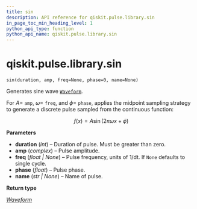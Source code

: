 ```yaml
---
title: sin
description: API reference for qiskit.pulse.library.sin
in_page_toc_min_heading_level: 1
python_api_type: function
python_api_name: qiskit.pulse.library.sin
---
```


<span id="qiskit-pulse-library-sin" />

# qiskit.pulse.library.sin

<span id="qiskit.pulse.library.sin" />

`sin(duration, amp, freq=None, phase=0, name=None)`

Generates sine wave [`Waveform`](qiskit.pulse.library.Waveform "qiskit.pulse.library.Waveform").

For $A=$ `amp`, $\omega=$ `freq`, and $\phi=$ `phase`, applies the midpoint sampling strategy to generate a discrete pulse sampled from the continuous function:

$$
f(x) = A \sin(2 \pi \omega x + \phi)
$$

**Parameters**

*   **duration** (*int*) – Duration of pulse. Must be greater than zero.
*   **amp** (*complex*) – Pulse amplitude.
*   **freq** (*float | None*) – Pulse frequency, units of 1/dt. If `None` defaults to single cycle.
*   **phase** (*float*) – Pulse phase.
*   **name** (*str | None*) – Name of pulse.

**Return type**

[*Waveform*](qiskit.pulse.library.Waveform "qiskit.pulse.library.waveform.Waveform")

